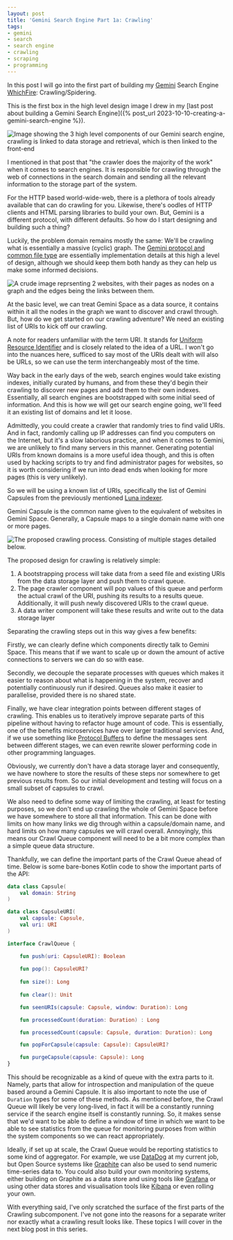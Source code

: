 ```yaml
---
layout: post
title: 'Gemini Search Engine Part 1a: Crawling'
tags:
- gemini
- search
- search engine
- crawling
- scraping
- programming
---
```


In this post I will go into the first part of building my
[Gemini](https://geminiprotocol.net/) Search Engine
[WhichFire](https://github.com/LyndonArmitage/WhichFire): Crawling/Spidering.

This is the first box in the high level design image I drew in my
[last post about building a Gemini Search 
Engine]({% post_url 2023-10-10-creating-a-gemini-search-engine %}).

<img
    title='The 3 high level components of our Gemini search engine'
    alt='Image showing the 3 high level components of our Gemini search engine,
    crawling is linked to data storage and retrieval, which is then linked to
    the front-end'
    src='{{ "assets/gemini-search/high-level-1.svg" | absolute_url }}'
    class='blog-image'
/>

I mentioned in that post that "the crawler does the majority of the work" when
it comes to search engines. It is responsible for crawling through the web of
connections in the search domain and sending all the relevant information to
the storage part of the system.

For the HTTP based world-wide-web, there is a plethora of tools already
available that can do crawling for you. Likewise, there's oodles of HTTP
clients and HTML parsing libraries to build your own. But, Gemini is a
different protocol, with different defaults. So how do I start designing and
building such a thing?

Luckily, the problem domain remains mostly the same: We'll be crawling what is
essentially a massive (cyclic) graph. The [Gemini protocol and common file
type](https://geminiprotocol.net/docs/specification.gmi)
are essentially implementation details at this high a level of design, although
we should keep them both handy as they can help us make some informed
decisions.

<img
    title='A crude example of what the WWW looks like as a graph'
    alt='A crude image reprsenting 2 websites, with their pages as nodes on a
    graph and the edges being the links between them.'
    src='{{ "assets/gemini-search/graph-example.svg" | absolute_url }}'
    class='blog-image'
/>

At the basic level, we can treat Gemini Space as a data source, it contains
within it all the nodes in the graph we want to discover and crawl through.
But, how do we get started on our crawling adventure? We need an existing list
of URIs to kick off our crawling.

<p class="message"> A note for readers unfamiliar with the term URI. It stands
for <a href='https://en.wikipedia.org/wiki/Uniform_Resource_Identifier'
target='_blank'>Uniform Resource Identifier</a> and is closely related to the
idea of a URL. I won't go into the nuances here, sufficed to say most of the
URIs dealt with will also be URLs, so we can use the term interchangeably most
of the time. </p>

Way back in the early days of the web, search engines would take existing
indexes, initially curated by humans, and from these they'd begin their
crawling to discover new pages and add them to their own indexes. Essentially,
all search engines are bootstrapped with some initial seed of information. And
this is how we will get our search engine going, we'll feed it an existing list
of domains and let it loose.

Admittedly, you could create a crawler that randomly tries to find valid URIs.
And in fact, randomly calling up IP addresses can find you computers on the
Internet, but it's a slow laborious practice, and when it comes to Gemini, we
are unlikely to find many servers in this manner. Generating potential URIs
from known domains is a more useful idea though, and this is often used by
hacking scripts to try and find administrator pages for websites, so it is
worth considering if we run into dead ends when looking for more pages (this is
very unlikely).

So we will be using a known list of URIs, specifically the list of Gemini
Capsules from the previously mentioned [Luna
indexer](https://portal.mozz.us/gemini/gemini.bortzmeyer.org/software/lupa/stats.gmi).

Gemini Capsule is the common name given to the equivalent of websites in Gemini
Space. Generally, a Capsule maps to a single domain name with one or more
pages.

<img
    title='A breakdown of the proposed crawling process'
    alt='The proposed crawling process. Consisting of multiple stages detailed
    below.'
    src='{{ "assets/gemini-search/crawling-1.svg" | absolute_url }}'
    class='blog-image'
/>

The proposed design for crawling is relatively simple:

1. A bootstrapping process will take data from a seed file and existing URIs
   from the data storage layer and push them to crawl queue.
2. The page crawler component will pop values of this queue and perform the
   actual crawl of the URI, pushing its results to a results queue.
   Additionally, it will push newly discovered URIs to the crawl queue.
3. A data writer component will take these results and write out to the data
   storage layer

Separating the crawling steps out in this way gives a few benefits:

Firstly, we can clearly define which components directly talk to Gemini Space.
This means that if we want to scale up or down the amount of active connections
to servers we can do so with ease.

Secondly, we decouple the separate processes with queues which makes it easier
to reason about what is happening in the system, recover and potentially
continuously run if desired. Queues also make it easier to parallelise,
provided there is no shared state.

Finally, we have clear integration points between different stages of crawling.
This enables us to iteratively improve separate parts of this pipeline without
having to refactor huge amount of code. This is essentially, one of the
benefits microservices have over larger traditional services. And, if we use
something like [Protocol Buffers](https://protobuf.dev/) to define the messages
sent between different stages, we can even rewrite slower performing code in
other programming languages.

Obviously, we currently don't have a data storage layer and consequently, we
have nowhere to store the results of these steps nor somewhere to get previous
results from. So our initial development and testing will focus on a small
subset of capsules to crawl.

We also need to define some way of limiting the crawling, at least for testing
purposes, so we don't end up crawling the whole of Gemini Space before we have
somewhere to store all that information. This can be done with limits on how
many links we dig through within a capsule/domain name, and hard limits on how
many capsules we will crawl overall. Annoyingly, this means our Crawl Queue
component will need to be a bit more complex than a simple queue data
structure.

Thankfully, we can define the important parts of the Crawl Queue ahead of time.
Below is some bare-bones Kotlin code to show the important parts of the API:

```kotlin
data class Capsule(
    val domain: String
)

data class CapsuleURI(
    val capsule: Capsule,
    val uri: URI
)

interface CrawlQueue {

    fun push(uri: CapsuleURI): Boolean
    
    fun pop(): CapsuleURI?
    
    fun size(): Long
    
    fun clear(): Unit

    fun seenURIs(capsule: Capsule, window: Duration): Long

    fun processedCount(duration: Duration) : Long

    fun processedCount(capsule: Capsule, duration: Duration): Long

    fun popForCapsule(capsule: Capsule): CapsuleURI?

    fun purgeCapsule(capsule: Capsule): Long
}
```

This should be recognizable as a kind of queue with the extra parts to it.
Namely, parts that allow for introspection and manipulation of the queue based
around a Gemini Capsule. It is also important to note the use of `Duration`
types for some of these methods. As mentioned before, the Crawl Queue will
likely be very long-lived, in fact it will be a constantly running service if
the search engine itself is constantly running. So, it makes sense that we'd
want to be able to define a window of time in which we want to be able to see
statistics from the queue for monitoring purposes from within the system
components so we can react appropriately.

Ideally, if set up at scale, the Crawl Queue would be reporting statistics to
some kind of aggregator. For example, we use
[DataDog](https://www.datadoghq.com/) at my current job, but Open Source
systems like
[Graphite](https://graphite.readthedocs.io/en/stable/overview.html) can also be
used to send numeric time-series data to. You could also build your own
monitoring systems, either building on Graphite as a data store and using tools
like [Grafana](https://grafana.com/) or using other data stores and
visualisation tools like [Kibana](https://www.elastic.co/kibana) or even
rolling your own.

With everything said, I've only scratched the surface of the first parts of the
Crawling subcomponent. I've not gone into the reasons for a separate writer nor
exactly what a crawling result looks like. These topics I will cover in the
next blog post in this series.
